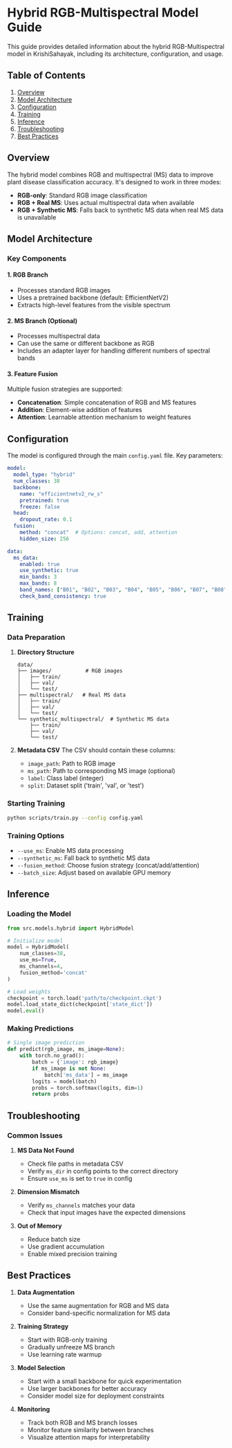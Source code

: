 # Hybrid RGB-Multispectral Model Guide

This guide provides detailed information about the hybrid RGB-Multispectral model in KrishiSahayak, including its architecture, configuration, and usage.

## Table of Contents
1. [Overview](#overview)
2. [Model Architecture](#model-architecture)
3. [Configuration](#configuration)
4. [Training](#training)
5. [Inference](#inference)
6. [Troubleshooting](#troubleshooting)
7. [Best Practices](#best-practices)

## Overview

The hybrid model combines RGB and multispectral (MS) data to improve plant disease classification accuracy. It's designed to work in three modes:
- **RGB-only**: Standard RGB image classification
- **RGB + Real MS**: Uses actual multispectral data when available
- **RGB + Synthetic MS**: Falls back to synthetic MS data when real MS data is unavailable

## Model Architecture

### Key Components

#### 1. RGB Branch
- Processes standard RGB images
- Uses a pretrained backbone (default: EfficientNetV2)
- Extracts high-level features from the visible spectrum

#### 2. MS Branch (Optional)
- Processes multispectral data
- Can use the same or different backbone as RGB
- Includes an adapter layer for handling different numbers of spectral bands

#### 3. Feature Fusion
Multiple fusion strategies are supported:
- **Concatenation**: Simple concatenation of RGB and MS features
- **Addition**: Element-wise addition of features
- **Attention**: Learnable attention mechanism to weight features

## Configuration

The model is configured through the main `config.yaml` file. Key parameters:

```yaml
model:
  model_type: "hybrid"
  num_classes: 38
  backbone:
    name: "efficientnetv2_rw_s"
    pretrained: true
    freeze: false
  head:
    dropout_rate: 0.1
  fusion:
    method: "concat"  # Options: concat, add, attention
    hidden_size: 256

data:
  ms_data:
    enabled: true
    use_synthetic: true
    min_bands: 3
    max_bands: 8
    band_names: ["B01", "B02", "B03", "B04", "B05", "B06", "B07", "B08"]
    check_band_consistency: true
```

## Training

### Data Preparation

1. **Directory Structure**
   ```
   data/
   ├── images/           # RGB images
   │   ├── train/
   │   ├── val/
   │   └── test/
   ├── multispectral/   # Real MS data
   │   ├── train/
   │   ├── val/
   │   └── test/
   └── synthetic_multispectral/  # Synthetic MS data
       ├── train/
       ├── val/
       └── test/
   ```

2. **Metadata CSV**
   The CSV should contain these columns:
   - `image_path`: Path to RGB image
   - `ms_path`: Path to corresponding MS image (optional)
   - `label`: Class label (integer)
   - `split`: Dataset split ('train', 'val', or 'test')

### Starting Training

```bash
python scripts/train.py --config config.yaml
```

### Training Options

- `--use_ms`: Enable MS data processing
- `--synthetic_ms`: Fall back to synthetic MS data
- `--fusion_method`: Choose fusion strategy (concat/add/attention)
- `--batch_size`: Adjust based on available GPU memory

## Inference

### Loading the Model

```python
from src.models.hybrid import HybridModel

# Initialize model
model = HybridModel(
    num_classes=38,
    use_ms=True,
    ms_channels=4,
    fusion_method='concat'
)

# Load weights
checkpoint = torch.load('path/to/checkpoint.ckpt')
model.load_state_dict(checkpoint['state_dict'])
model.eval()
```

### Making Predictions

```python
# Single image prediction
def predict(rgb_image, ms_image=None):
    with torch.no_grad():
        batch = {'image': rgb_image}
        if ms_image is not None:
            batch['ms_data'] = ms_image
        logits = model(batch)
        probs = torch.softmax(logits, dim=1)
        return probs
```

## Troubleshooting

### Common Issues

1. **MS Data Not Found**
   - Check file paths in metadata CSV
   - Verify `ms_dir` in config points to the correct directory
   - Ensure `use_ms` is set to `true` in config

2. **Dimension Mismatch**
   - Verify `ms_channels` matches your data
   - Check that input images have the expected dimensions

3. **Out of Memory**
   - Reduce batch size
   - Use gradient accumulation
   - Enable mixed precision training

## Best Practices

1. **Data Augmentation**
   - Use the same augmentation for RGB and MS data
   - Consider band-specific normalization for MS data

2. **Training Strategy**
   - Start with RGB-only training
   - Gradually unfreeze MS branch
   - Use learning rate warmup

3. **Model Selection**
   - Start with a small backbone for quick experimentation
   - Use larger backbones for better accuracy
   - Consider model size for deployment constraints

4. **Monitoring**
   - Track both RGB and MS branch losses
   - Monitor feature similarity between branches
   - Visualize attention maps for interpretability
